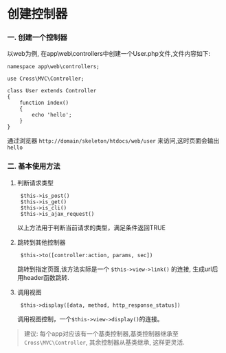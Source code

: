 # 创建控制器

### 一. 创建一个控制器
以web为例, 在app\web\controllers中创建一个User.php文件,文件内容如下:

	namespace app\web\controllers;
	
	use Cross\MVC\Controller;
	
	class User extends Controller
	{
		function index()
		{
			echo 'hello';
		}
	}
通过浏览器 `http://domain/skeleton/htdocs/web/user` 来访问,这时页面会输出 `hello`


### 二. 基本使用方法

1. 判断请求类型

		$this->is_post() 
		$this->is_get()
		$this->is_cli() 
		$this->is_ajax_request()

	以上方法用于判断当前请求的类型，满足条件返回TRUE


2. 跳转到其他控制器

		$this->to([controller:action, params, sec])

	跳转到指定页面,该方法实际是一个 `$this->view->link()` 的连接, 生成url后用header函数跳转.

3. 调用视图

		$this->display([data, method, http_response_status])
	调用视图控制，一个`$this->view->display()`的连接。

>建议: 每个app对应该有一个基类控制器,基类控制器继承至`Cross\MVC\Controller`, 其余控制器从基类继承, 这样更灵活.
